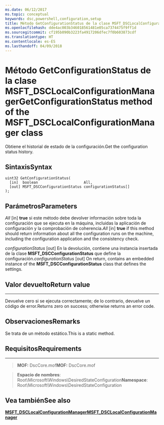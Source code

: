 ```yaml
---
ms.date: 06/12/2017
ms.topic: conceptual
keywords: dsc,powershell,configuration,setup
title: Método GetConfigurationStatus de la clase MSFT_DSCLocalConfigurationManager
ms.openlocfilehash: dde4ac003b346018561481e05ca7374475f9ff1d
ms.sourcegitcommit: cf195b090b3223fa4917206dfec7f0b603873cdf
ms.translationtype: HT
ms.contentlocale: es-ES
ms.lasthandoff: 04/09/2018
---
```

# <a name="getconfigurationstatus-method-of-the-msftdsclocalconfigurationmanager-class"></a><span data-ttu-id="b151a-103">Método GetConfigurationStatus de la clase MSFT_DSCLocalConfigurationManager</span><span class="sxs-lookup"><span data-stu-id="b151a-103">GetConfigurationStatus method of the MSFT_DSCLocalConfigurationManager class</span></span>

<span data-ttu-id="b151a-104">Obtiene el historial de estado de la configuración.</span><span class="sxs-lookup"><span data-stu-id="b151a-104">Get the configuration status history.</span></span>

<a name="syntax"></a><span data-ttu-id="b151a-105">Sintaxis</span><span class="sxs-lookup"><span data-stu-id="b151a-105">Syntax</span></span>
------

```mof
uint32 GetConfigurationStatus(
  [in]  boolean                     All,
  [out] MSFT_DSCConfigurationStatus configurationStatus[]
);
```

<a name="parameters"></a><span data-ttu-id="b151a-106">Parámetros</span><span class="sxs-lookup"><span data-stu-id="b151a-106">Parameters</span></span>
----------

<span data-ttu-id="b151a-107">*All* \[in\] **true** si este método debe devolver información sobre toda la configuración que se ejecuta en la máquina, incluidas la aplicación de configuración y la comprobación de coherencia.</span><span class="sxs-lookup"><span data-stu-id="b151a-107">*All* \[in\] **true** if this method should return information about all the configuration runs on the machine, including the configuration application and the consistency check.</span></span>

<span data-ttu-id="b151a-108">*configurationStatus* \[out\] En la devolución, contiene una instancia insertada de la clase **MSFT_DSCConfigurationStatus** que define la configuración.</span><span class="sxs-lookup"><span data-stu-id="b151a-108">*configurationStatus* \[out\] On return, contains an embedded instance of the **MSFT_DSCConfigurationStatus** class that defines the settings.</span></span>

## <a name="return-value"></a><span data-ttu-id="b151a-109">Valor devuelto</span><span class="sxs-lookup"><span data-stu-id="b151a-109">Return value</span></span>
------------

<span data-ttu-id="b151a-110">Devuelve cero si se ejecuta correctamente; de lo contrario, devuelve un código de error.</span><span class="sxs-lookup"><span data-stu-id="b151a-110">Returns zero on success; otherwise returns an error code.</span></span>

## <a name="remarks"></a><span data-ttu-id="b151a-111">Observaciones</span><span class="sxs-lookup"><span data-stu-id="b151a-111">Remarks</span></span>

<span data-ttu-id="b151a-112">Se trata de un método estático.</span><span class="sxs-lookup"><span data-stu-id="b151a-112">This is a static method.</span></span>

## <a name="requirements"></a><span data-ttu-id="b151a-113">Requisitos</span><span class="sxs-lookup"><span data-stu-id="b151a-113">Requirements</span></span>
------------
><span data-ttu-id="b151a-114">**MOF:** DscCore.mof</span><span class="sxs-lookup"><span data-stu-id="b151a-114">**MOF:** DscCore.mof</span></span>

><span data-ttu-id="b151a-115">**Espacio de nombres**: Root\Microsoft\Windows\DesiredStateConfiguration</span><span class="sxs-lookup"><span data-stu-id="b151a-115">**Namespace**: Root\Microsoft\Windows\DesiredStateConfiguration</span></span>


## <a name="see-also"></a><span data-ttu-id="b151a-116">Vea también</span><span class="sxs-lookup"><span data-stu-id="b151a-116">See also</span></span>


[<span data-ttu-id="b151a-117">**MSFT_DSCLocalConfigurationManager**</span><span class="sxs-lookup"><span data-stu-id="b151a-117">**MSFT_DSCLocalConfigurationManager**</span></span>](msft-dsclocalconfigurationmanager.md)